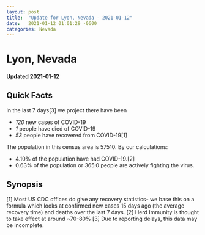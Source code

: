 ```yaml
---
layout: post
title:  "Update for Lyon, Nevada - 2021-01-12"
date:   2021-01-12 01:01:29 -0600
categories: Nevada
---
```


# Lyon, Nevada
#### Updated 2021-01-12

## Quick Facts

In the last 7 days[3] we project there have been
- *120* new cases of COVID-19
- *1* people have died of COVID-19
- *53* people have recovered from COVID-19[1]

The population in this census area is 57510. By our calculations:
- 4.10% of the population have had COVID-19.[2]
- 0.63% of the population or 365.0 people are actively fighting the virus.

## Synopsis




[1] Most US CDC offices do give any recovery statistics- we base this on a formula which looks at confirmed new cases
15 days ago (the average recovery time) and deaths over the last 7 days.
[2] Herd Immunity is thought to take effect at around ~70-80%
[3] Due to reporting delays, this data may be incomplete. 
    